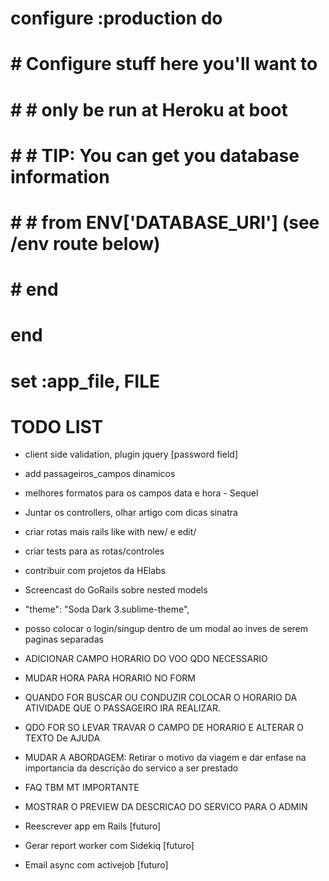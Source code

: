 # configure :production do
#   # Configure stuff here you'll want to
#   # # only be run at Heroku at boot
#   # # TIP: You can get you database information
#   # # from ENV['DATABASE_URI']  (see /env route below)
#   # end
# end

# set :app_file, __FILE__

# TODO LIST

- client side validation, plugin jquery [password field]
- add passageiros_campos dinamicos
- melhores formatos para os campos data e hora - Sequel

- Juntar os controllers, olhar artigo com dicas sinatra
- criar rotas mais rails like with new/ e edit/
- criar tests para as rotas/controles

- contribuir com projetos da HElabs
- Screencast do GoRails sobre nested models
- "theme": "Soda Dark 3.sublime-theme",
- posso colocar o login/singup dentro de um modal ao inves de serem paginas separadas

- ADICIONAR CAMPO HORARIO DO VOO QDO NECESSARIO
- MUDAR HORA PARA HORARIO NO FORM

- QUANDO FOR BUSCAR OU CONDUZIR COLOCAR O HORARIO DA ATIVIDADE QUE O PASSAGEIRO IRA REALIZAR.
- QDO FOR SO LEVAR TRAVAR O CAMPO DE HORARIO E ALTERAR O TEXTO De AJUDA

- MUDAR A ABORDAGEM: Retirar o motivo da viagem e dar enfase na importancia da descrição do servico a ser prestado
- FAQ TBM MT IMPORTANTE
- MOSTRAR O PREVIEW DA DESCRICAO DO SERVICO PARA O ADMIN

- Reescrever app em Rails [futuro]
- Gerar report worker com Sidekiq [futuro]
- Email async com activejob [futuro]
